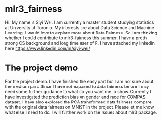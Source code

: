 # mlr3_fairness
Hi. My name is Siyi Wei. I am currently a master student studying statistics at University of Toronto. My interests are about Data Science and Machine Learning. I would love to explore more about Data Fairness. So I am thinking whether I could contribute to mlr3-fairness this summer. I have a pretty strong CS background and long time user of R. I have attached my linkedin here https://www.linkedin.com/in/siyi-wei/

# The project demo
For the project demo. I have finished the easy part but I am not sure about the medium part. Since I have not exposed to data fairness before I may need some further guidance to what do you want me to show. Currently I have investigated the prediction bias on gender and race for COMPAS dataset. I have also explored the PCA transformed data fairness compare with the original data fairness on MNIST in the project. Please let me know what else I need to do. I will further work on the Issues about mlr3 package.
